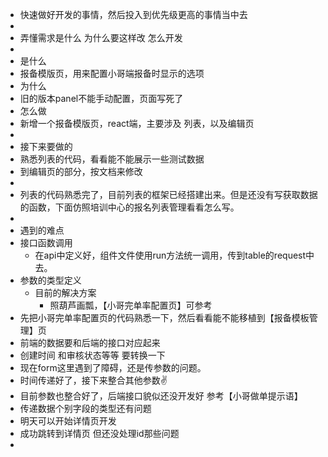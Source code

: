 - 快速做好开发的事情，然后投入到优先级更高的事情当中去
-
- 弄懂需求是什么 为什么要这样改 怎么开发
-
- 是什么
- 报备模版页，用来配置小哥端报备时显示的选项
- 为什么
- 旧的版本panel不能手动配置，页面写死了
- 怎么做
- 新增一个报备模版页，react端，主要涉及 列表，以及编辑页
-
- 接下来要做的
- 熟悉列表的代码，看看能不能展示一些测试数据
- 到编辑页的部分，按文档来修改
-
- 列表的代码熟悉完了，目前列表的框架已经搭建出来。但是还没有写获取数据的函数，下面仿照培训中心的报名列表管理看看怎么写。
-
- 遇到的难点
- 接口函数调用
	- 在api中定义好，组件文件使用run方法统一调用，传到table的request中去。
- 参数的类型定义
	- 目前的解决方案
		- 照葫芦画瓢，【小哥完单率配置页】可参考
- 先把小哥完单率配置页的代码熟悉一下，然后看看能不能移植到【报备模板管理】页
- 前端的数据要和后端的接口对应起来
- 创建时间 和审核状态等等 要转换一下
- 现在form这里遇到了障碍，还是传参数的问题。
- 时间传递好了，接下来整合其他参数✌️
- 目前参数也整合好了，后端接口貌似还没开发好 参考【小哥做单提示语】
- 传递数据个别字段的类型还有问题
- 明天可以开始详情页开发
- 成功跳转到详情页 但还没处理id那些问题
-